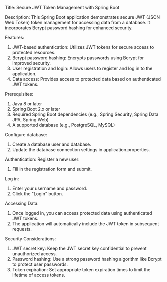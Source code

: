Title: Secure JWT Token Management with Spring Boot

Description:
This Spring Boot application demonstrates secure JWT (JSON Web Token) token management for accessing data from a database. It incorporates Bcrypt password hashing for enhanced security.

Features:
1. JWT-based authentication: Utilizes JWT tokens for secure access to protected resources.
2. Bcrypt password hashing: Encrypts passwords using Bcrypt for improved security.
3. User registration and login: Allows users to register and log in to the application.
4. Data access: Provides access to protected data based on authenticated JWT tokens.

Prerequisites:
1. Java 8 or later
2. Spring Boot 2.x or later
3. Required Spring Boot dependencies (e.g., Spring Security, Spring Data JPA, Spring Web)
4. A supported database (e.g., PostgreSQL, MySQL)

Configure database:
1. Create a database user and database.
2. Update the database connection settings in application.properties.


Authentication:
Register a new user:
1. Fill in the registration form and submit.

Log in:
1. Enter your username and password.
2. Click the "Login" button.

Accessing Data:
1. Once logged in, you can access protected data using authenticated JWT tokens.
2. The application will automatically include the JWT token in subsequent requests.

Security Considerations:
1. JWT secret key: Keep the JWT secret key confidential to prevent unauthorized access.
2. Password hashing: Use a strong password hashing algorithm like Bcrypt to protect user passwords.
3. Token expiration: Set appropriate token expiration times to limit the lifetime of access tokens.
